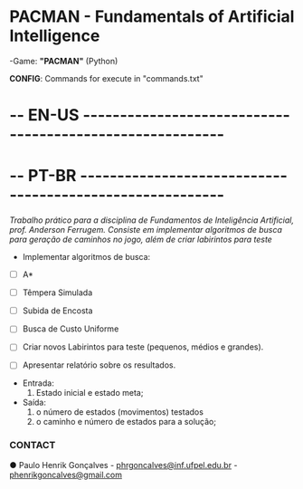 # **PACMAN - Fundamentals of Artificial Intelligence**
-Game: **"PACMAN"** (Python)

**CONFIG**: Commands for execute in "commands.txt"
                            
# -- EN-US ---------------------------------------------------------

# -- PT-BR ---------------------------------------------------------
_Trabalho prático para a disciplina de Fundamentos de Inteligência Artificial, prof. Anderson Ferrugem. 
Consiste em implementar algoritmos de busca para geração de caminhos no jogo, além de criar labirintos para teste_

- Implementar algoritmos de busca:
- [ ] A*
- [ ] Têmpera Simulada
- [ ] Subida de Encosta
- [ ] Busca de Custo Uniforme

- [ ] Criar novos Labirintos para teste (pequenos, médios e grandes).
- [ ] Apresentar relatório sobre os resultados.

- Entrada: 
  1. Estado inicial e estado meta;
- Saída: 
  1. o número de estados (movimentos) testados
  2. o caminho e número de estados para a solução;
  
### CONTACT

● Paulo Henrik Gonçalves
    - phrgoncalves@inf.ufpel.edu.br
    - phenrikgoncalves@gmail.com
